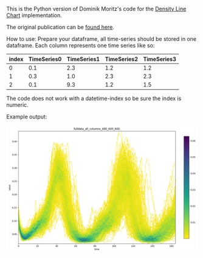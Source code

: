 This is the Python version of Dominik Moritz's code for the [Density Line Chart](https://github.com/domoritz/line-density) implementation.

The original publication can be [found here](https://arxiv.org/abs/1808.06019).


How to use:
Prepare your dataframe, all time-series should be stored in one dataframe. 
Each column represents one time series like so:

| index 	| TimeSeries0 	| TimeSeries1 	| TimeSeries2 	| TimeSeries3 	|
|-------	|-------------	|-------------	|-------------	|-------------	|
| 0     	| 0.1         	| 2.3         	| 1.2         	| 1.2         	|
| 1     	| 0.3         	| 1.0         	| 2.3         	| 2.3         	|
| 2     	| 0.1         	| 9.3         	| 1.2         	| 1.5        	  |


The code does not work with a datetime-index so be sure the index is numeric.

Example output:

 ![densityline](example.png)
